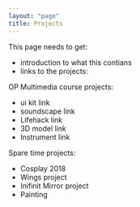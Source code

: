 ```yaml
---
layout: "page"
title: Projects
---
```


This page needs to get: 
- introduction to what this contians
- links to the projects: 

OP Multimedia course projects:
 - ui kit link
 - soundscape link
 - Lifehack link
 - 3D model link
 - Instrument link

Spare time projects:
 - Cosplay 2018
 - Wings project
 - Inifinit Mirror project
 - Painting